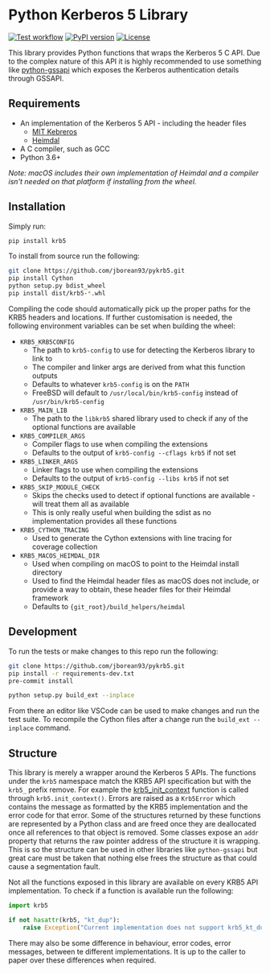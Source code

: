 # Python Kerberos 5 Library

[![Test workflow](https://github.com/jborean93/pykrb5/actions/workflows/ci.yml/badge.svg)](https://github.com/jborean93/pykrb5/actions/workflows/ci.yml)
[![PyPI version](https://badge.fury.io/py/pykrb5.svg)](https://badge.fury.io/py/pykrb5)
[![License](https://img.shields.io/badge/license-MIT-blue.svg)](https://github.com/jborean93/pykrb5/blob/main/LICENSE)

This library provides Python functions that wraps the Kerberos 5 C API.
Due to the complex nature of this API it is highly recommended to use something like [python-gssapi](https://github.com/pythongssapi/python-gssapi) which exposes the Kerberos authentication details through GSSAPI.

## Requirements

* An implementation of the Kerberos 5 API - including the header files
  * [MIT Kebreros](https://web.mit.edu/kerberos/)
  * [Heimdal](https://github.com/heimdal/heimdal)
* A C compiler, such as GCC
* Python 3.6+

_Note: macOS includes their own implementation of Heimdal and a compiler isn't needed on that platform if installing from the wheel._

## Installation

Simply run:

```bash
pip install krb5
```

To install from source run the following:

```bash
git clone https://github.com/jborean93/pykrb5.git
pip install Cython
python setup.py bdist_wheel
pip install dist/krb5-*.whl
```

Compiling the code should automatically pick up the proper paths for the KRB5 headers and locations.
If further customisation is needed, the following environment variables can be set when building the wheel:

* `KRB5_KRB5CONFIG`
  * The path to `krb5-config` to use for detecting the Kerberos library to link to
  * The compiler and linker args are derived from what this function outputs
  * Defaults to whatever `krb5-config` is on the `PATH`
  * FreeBSD will default to `/usr/local/bin/krb5-config` instead of `/usr/bin/krb5-config`
* `KRB5_MAIN_LIB`
  * The path to the `libkrb5` shared library used to check if any of the optional functions are available
* `KRB5_COMPILER_ARGS`
  * Compiler flags to use when compiling the extensions
  * Defaults to the output of `krb5-config --cflags krb5` if not set
* `KRB5_LINKER_ARGS`
  * Linker flags to use when compiling the extensions
  * Defaults to the output of `krb5-config --libs krb5` if not set
* `KRB5_SKIP_MODULE_CHECK`
  * Skips the checks used to detect if optional functions are available - will treat them all as available
  * This is only really useful when building the sdist as no implementation provides all these functions
* `KRB5_CYTHON_TRACING`
  * Used to generate the Cython extensions with line tracing for coverage collection
* `KRB5_MACOS_HEIMDAL_DIR`
  * Used when compiling on macOS to point to the Heimdal install directory
  * Used to find the Heimdal header files as macOS does not include, or provide a way to obtain, these header files for their Heimdal framework
  * Defaults to `{git_root}/build_helpers/heimdal`

## Development

To run the tests or make changes to this repo run the following:

```bash
git clone https://github.com/jborean93/pykrb5.git
pip install -r requirements-dev.txt
pre-commit install

python setup.py build_ext --inplace
```

From there an editor like VSCode can be used to make changes and run the test suite.
To recompile the Cython files after a change run the `build_ext --inplace` command.

## Structure

This library is merely a wrapper around the Kerberos 5 APIs.
The functions under the `krb5` namespace match the KRB5 API specification but with the `krb5_` prefix remove.
For example the [krb5_init_context](https://web.mit.edu/kerberos/krb5-devel/doc/appdev/refs/api/krb5_init_context.html) function is called through `krb5.init_context()`.
Errors are raised as a `Krb5Error` which contains the message as formatted by the KRB5 implementation and the error code for that error.
Some of the structures returned by these functions are represented by a Python class and are freed once they are deallocated once all references to that object is removed.
Some classes expose an `addr` property that returns the raw pointer address of the structure it is wrapping.
This is so the structure can be used in other libraries like `python-gssapi` but great care must be taken that nothing else frees the structure as that could cause a segmentation fault.

Not all the functions exposed in this library are available on every KRB5 API implementation.
To check if a function is available run the following:

```python
import krb5

if not hasattr(krb5, "kt_dup"):
    raise Exception("Current implementation does not support krb5_kt_dup")
```

There may also be some difference in behaviour, error codes, error messages, between te different implementations.
It is up to the caller to paper over these differences when required.
